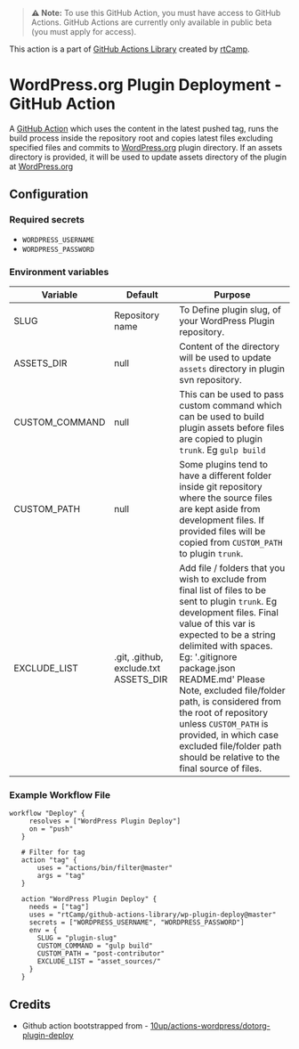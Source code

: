 > **⚠️ Note:** To use this GitHub Action, you must have access to GitHub Actions. GitHub Actions are currently only available in public beta (you must apply for access).

This action is a part of [GitHub Actions Library](https://github.com/rtCamp/github-actions-library/) created by [rtCamp](https://github.com/rtCamp/).

# WordPress.org Plugin Deployment - GitHub Action

A [GitHub Action](https://github.com/features/actions) which uses the content in the latest pushed tag, runs the build process inside the repository root and copies latest files excluding specified files and commits to [WordPress.org](https://wordpress.org/) plugin directory.
If an assets directory is provided, it will be used to update assets directory of the plugin at [WordPress.org](https://wordpress.org/)

## Configuration

### Required secrets
* `WORDPRESS_USERNAME`
* `WORDPRESS_PASSWORD`

### Environment variables
| Variable       | Default                                | Purpose                                                                                                                                                                                                                                                                                                                                                                                                                                                     |
|----------------|----------------------------------------|-------------------------------------------------------------------------------------------------------------------------------------------------------------------------------------------------------------------------------------------------------------------------------------------------------------------------------------------------------------------------------------------------------------------------------------------------------------|
| SLUG           | Repository name                        | To Define plugin slug, of your WordPress Plugin repository.                                                                                                                                                                                                                                                                                                                                                                                                 |
| ASSETS_DIR     | null                                   | Content of the directory will be used to update `assets` directory in plugin svn repository.                                                                                                                                                                                                                                                                                                                                                                |
| CUSTOM_COMMAND | null                                   | This can be used to pass custom command which can be used to build plugin assets before files are copied to plugin `trunk`. Eg `gulp build`                                                                                                                                                                                                                                                                                                                 |
| CUSTOM_PATH    | null                                   | Some plugins tend to have a different folder inside git repository where the source files are kept aside from development files. If provided files will be copied from `CUSTOM_PATH` to plugin `trunk`.                                                                                                                                                                                                                                                     |
| EXCLUDE_LIST   | .git, .github, exclude.txt  ASSETS_DIR | Add file / folders that you wish to exclude from final list of files to be sent to plugin `trunk`. Eg development files.   Final value of this var is expected to be a string delimited with spaces. Eg: '.gitignore package.json README.md'   Please Note, excluded file/folder path, is considered from the root of repository unless `CUSTOM_PATH` is provided, in which case excluded file/folder path should be relative to the final source of files. |

### Example Workflow File

```
workflow "Deploy" {
     resolves = ["WordPress Plugin Deploy"]
     on = "push"
   }
   
   # Filter for tag
   action "tag" {
       uses = "actions/bin/filter@master"
       args = "tag"
   }
   
   action "WordPress Plugin Deploy" {
     needs = ["tag"]
     uses = "rtCamp/github-actions-library/wp-plugin-deploy@master"
     secrets = ["WORDPRESS_USERNAME", "WORDPRESS_PASSWORD"]
     env = {
       SLUG = "plugin-slug"
       CUSTOM_COMMAND = "gulp build"
       CUSTOM_PATH = "post-contributor"
       EXCLUDE_LIST = "asset_sources/"
     }
   }
```

## Credits

* Github action bootstrapped from - [10up/actions-wordpress/dotorg-plugin-deploy](https://github.com/10up/actions-wordpress/tree/master/dotorg-plugin-deploy)  
